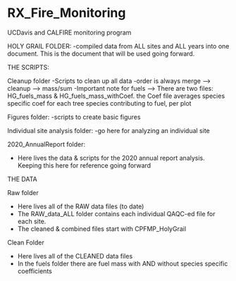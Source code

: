 # RX_Fire_Monitoring
UCDavis and CALFIRE monitoring program

HOLY GRAIL FOLDER:
-compiled data from ALL sites and ALL years into one document. This is the document that will be used going forward. 

THE SCRIPTS:

Cleanup folder
-Scripts to clean up all data
-order is always merge --> cleanup --> mass/sum
-Important note for fuels --> There are two files: HG_fuels_mass & HG_fuels_mass_withCoef. the Coef file averages species specific coef for each tree species contributing to fuel, per plot

Figures folder:
-scripts to create basic figures 

Individual site analysis folder:
-go here for analyzing an individual site

2020_AnnualReport folder:
- Here lives the data & scripts for the 2020 annual report analysis. Keeping this here for reference going forward


THE DATA

Raw folder
- Here lives all of the RAW data files (to date)
- The RAW_data_ALL folder contains each individual QAQC-ed file for each site.
- The cleaned & combined files start with CPFMP_HolyGrail

Clean Folder
- Here lives all of the CLEANED data files
- In the fuels folder there are fuel mass with AND without species specific coefficients

